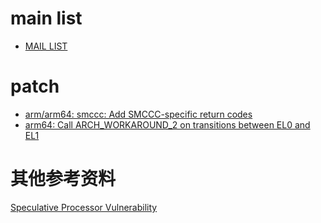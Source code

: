 # main list
<!--* [MAIL LIST](https://marc.info/?l=linux-arm-kernel&m=152700180727545&w=2) -->
* [MAIL LIST](https://lore.kernel.org/all/20180529121121.24927-1-marc.zyngier@arm.com/)

# patch
* [arm/arm64: smccc: Add SMCCC-specific return codes](./0001-arm-arm64-smccc-Add-SMCCC-specific-return-codes.patch)
* [arm64: Call ARCH_WORKAROUND_2 on transitions between EL0 and EL1](./0002-arm64-Call-ARCH_WORKAROUND_2-on-transitions-between-.md)
# 其他参考资料
[Speculative Processor Vulnerability](http://www.irmak-bilgisayar.com/speculative-processor-vulnerability.html)
